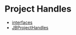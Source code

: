 # Project Handles
- [interfaces](/docs/v4/api/project-handles/interfaces/README.md)
- [JBProjectHandles](JBProjectHandles.md)
